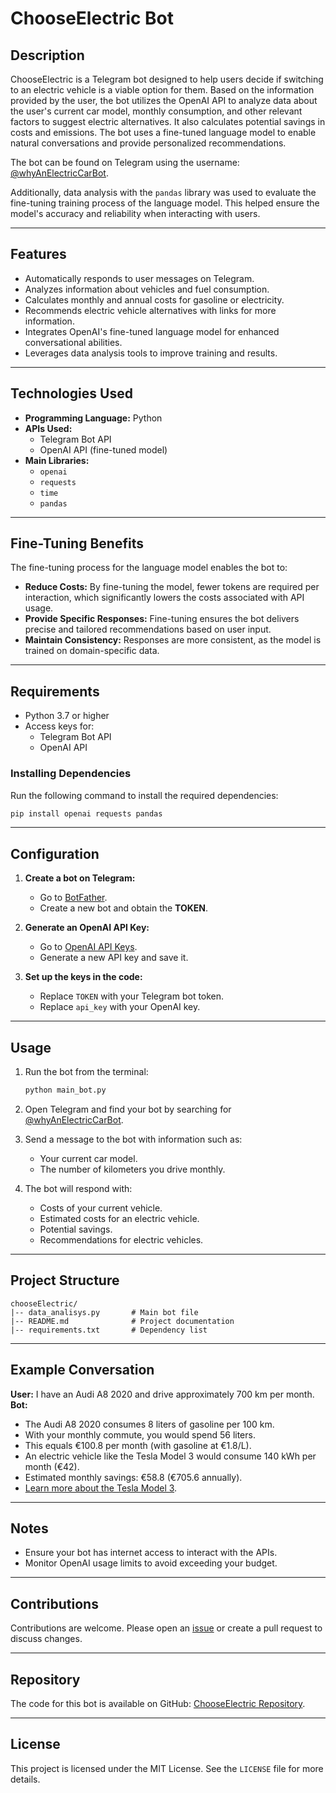 # ChooseElectric Bot

## Description

ChooseElectric is a Telegram bot designed to help users decide if switching to an electric vehicle is a viable option for them. Based on the information provided by the user, the bot utilizes the OpenAI API to analyze data about the user's current car model, monthly consumption, and other relevant factors to suggest electric alternatives. It also calculates potential savings in costs and emissions. The bot uses a fine-tuned language model to enable natural conversations and provide personalized recommendations.

The bot can be found on Telegram using the username: [@whyAnElectricCarBot](https://t.me/whyAnElectricCarBot).

Additionally, data analysis with the `pandas` library was used to evaluate the fine-tuning training process of the language model. This helped ensure the model's accuracy and reliability when interacting with users.

---

## Features

- Automatically responds to user messages on Telegram.
- Analyzes information about vehicles and fuel consumption.
- Calculates monthly and annual costs for gasoline or electricity.
- Recommends electric vehicle alternatives with links for more information.
- Integrates OpenAI's fine-tuned language model for enhanced conversational abilities.
- Leverages data analysis tools to improve training and results.

---

## Technologies Used

- **Programming Language:** Python
- **APIs Used:**
  - Telegram Bot API
  - OpenAI API (fine-tuned model)
- **Main Libraries:**
  - `openai`
  - `requests`
  - `time`
  - `pandas`

---

## Fine-Tuning Benefits

The fine-tuning process for the language model enables the bot to:

- **Reduce Costs:** By fine-tuning the model, fewer tokens are required per interaction, which significantly lowers the costs associated with API usage.
- **Provide Specific Responses:** Fine-tuning ensures the bot delivers precise and tailored recommendations based on user input.
- **Maintain Consistency:** Responses are more consistent, as the model is trained on domain-specific data.

---

## Requirements

- Python 3.7 or higher
- Access keys for:
  - Telegram Bot API
  - OpenAI API

### Installing Dependencies
Run the following command to install the required dependencies:
```bash
pip install openai requests pandas
```

---

## Configuration

1. **Create a bot on Telegram:**
   - Go to [BotFather](https://core.telegram.org/bots#botfather).
   - Create a new bot and obtain the **TOKEN**.

2. **Generate an OpenAI API Key:**
   - Go to [OpenAI API Keys](https://platform.openai.com/account/api-keys).
   - Generate a new API key and save it.

3. **Set up the keys in the code:**
   - Replace `TOKEN` with your Telegram bot token.
   - Replace `api_key` with your OpenAI key.

---

## Usage

1. Run the bot from the terminal:
   ```bash
   python main_bot.py
   ```

2. Open Telegram and find your bot by searching for [@whyAnElectricCarBot](https://t.me/whyAnElectricCarBot).

3. Send a message to the bot with information such as:
   - Your current car model.
   - The number of kilometers you drive monthly.

4. The bot will respond with:
   - Costs of your current vehicle.
   - Estimated costs for an electric vehicle.
   - Potential savings.
   - Recommendations for electric vehicles.

---

## Project Structure

```
chooseElectric/
|-- data_analisys.py       # Main bot file
|-- README.md              # Project documentation
|-- requirements.txt       # Dependency list
```

---

## Example Conversation

**User:** I have an Audi A8 2020 and drive approximately 700 km per month.  
**Bot:** 
- The Audi A8 2020 consumes 8 liters of gasoline per 100 km.
- With your monthly commute, you would spend 56 liters.
- This equals €100.8 per month (with gasoline at €1.8/L).
- An electric vehicle like the Tesla Model 3 would consume 140 kWh per month (€42).
- Estimated monthly savings: €58.8 (€705.6 annually).
- [Learn more about the Tesla Model 3](https://www.tesla.com/model3).

---

## Notes

- Ensure your bot has internet access to interact with the APIs.
- Monitor OpenAI usage limits to avoid exceeding your budget.

---

## Contributions

Contributions are welcome. Please open an [issue](https://github.com/Sergio2205/public_chooseElectric/issues) or create a pull request to discuss changes.

---

## Repository

The code for this bot is available on GitHub: [ChooseElectric Repository](https://github.com/Sergio2205/public_chooseElectric).

---

## License

This project is licensed under the MIT License. See the `LICENSE` file for more details.

